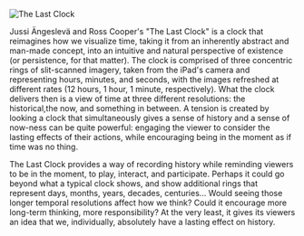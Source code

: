 ![The Last Clock](http://www.creativeapplications.net/wp-content/uploads/2011/09/stockholm-640x480.jpg)

 Jussi Ängeslevä and Ross Cooper's "The Last Clock" is a clock that reimagines how we visualize time, taking it from an inherently abstract and man-made concept, into an intuitive and natural perspective of existence (or persistence, for that matter). The clock is comprised of three concentric rings of slit-scanned imagery, taken from the iPad's camera and representing hours, minutes, and seconds, with the images refreshed at different rates (12 hours, 1 hour, 1 minute, respectively). What the clock delivers then is a view of time at three different resolutions: the historical,the now, and something in between. A tension is created by looking a clock that simultaneously gives a sense of history and a sense of now-ness can be quite powerful: engaging the viewer to consider the lasting effects of their actions, while encouraging being in the moment as if time was no thing. 

The Last Clock provides a way of recording history while reminding viewers to be in the moment, to play, interact, and participate. Perhaps it could go beyond what a typical clock shows, and show additional rings that represent days, months, years, decades, centuries... Would seeing those longer temporal resolutions affect how we think? Could it encourage more long-term thinking, more responsibility? At the very least, it gives its viewers an idea that we, individually, absolutely have a lasting effect on history. 